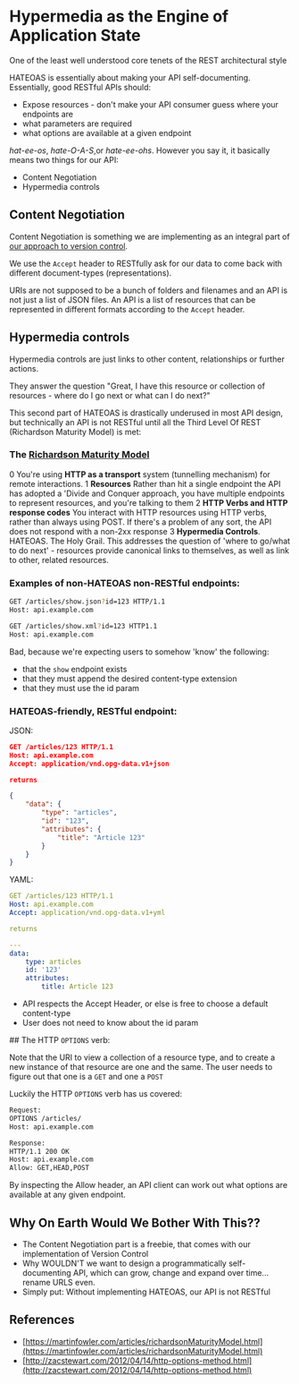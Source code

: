 # Hypermedia as the Engine of Application State

One of the least well understood core tenets of the REST architectural style

HATEOAS is essentially about making your API self-documenting. Essentially, good RESTful APIs should:

* Expose resources - don't make your API consumer guess where your endpoints are
* what parameters are required
* what options are available at a given endpoint

_hat-ee-os_, _hate-O-A-S_,or _hate-ee-ohs_. However you say it, it basically means two things for our API:

* Content Negotiation
* Hypermedia controls

## Content Negotiation

Content Negotiation is something we are implementing as an integral part of [our approach to version control](../0002-api-versioning-strategy.md).

We use the `Accept` header to RESTfully ask for our data to come back with different document-types (representations).

URIs are not supposed to be a bunch of folders and filenames and an API is not just a list of JSON files. An API is a list of resources that can be represented in different formats according to the `Accept` header.

## Hypermedia controls

Hypermedia controls are just links to other content, relationships or further actions.

They answer the question "Great, I have this resource or collection of resources - where do I go next or what can I do next?"

This second part of HATEOAS is drastically underused in most API design, but technically an API is not RESTful until all the Third Level Of REST (Richardson Maturity Model) is met:

### The [Richardson Maturity Model](https://martinfowler.com/articles/richardsonMaturityModel.html)

0 You're using **HTTP as a transport** system (tunnelling mechanism) for remote interactions.
1 **Resources** Rather than hit a single endpoint the API has adopted a 'Divide and Conquer approach, you have multiple endpoints to represent resources, and you're talking to them
2 **HTTP Verbs and HTTP response codes** You interact with HTTP resources using HTTP verbs, rather than always using POST. If there's a problem of any sort, the API does not respond with a non-2xx response
3 **Hypermedia Controls**. HATEOAS. The Holy Grail. This addresses the question of 'where to go/what to do next' - resources provide canonical links to themselves, as well as link to other, related resources.

### Examples of non-HATEOAS non-RESTful endpoints:

```bash
GET /articles/show.json?id=123 HTTP/1.1
Host: api.example.com
```

```bash
GET /articles/show.xml?id=123 HTTP1.1
Host: api.example.com
```

Bad, because we're expecting users to somehow 'know' the following:

* that the `show` endpoint exists
* that they must append the desired content-type extension
* that they must use the id param

### HATEOAS-friendly, RESTful endpoint:

JSON:

```json
GET /articles/123 HTTP/1.1
Host: api.example.com
Accept: application/vnd.opg-data.v1+json

returns

{
    "data": {
        "type": "articles",
        "id": "123",
        "attributes": {
            "title": "Article 123"
        }
    }
}
```

YAML:

```yaml
GET /articles/123 HTTP/1.1
Host: api.example.com
Accept: application/vnd.opg-data.v1+yml

returns

---
data:
    type: articles
    id: '123'
    attributes:
        title: Article 123

```

* API respects the Accept Header, or else is free to choose a default content-type
* User does not need to know about the id param

## The HTTP `OPTIONS` verb:

Note that the URI to view a collection of a resource type, and to create a new instance of that resource are one and the same. The user needs to figure out that one is a `GET` and one a `POST`

Luckily the HTTP `OPTIONS` verb has us covered:

```bash
Request:
OPTIONS /articles/
Host: api.example.com

Response:
HTTP/1.1 200 OK
Host: api.example.com
Allow: GET,HEAD,POST
```

By inspecting the Allow header, an API client can work out what options are available at any given endpoint.

## Why On Earth Would We Bother With This??

* The Content Negotiation part is a freebie, that comes with our implementation of Version Control
* Why WOULDN'T we want to design a programmatically self-documenting API, which can grow, change and expand over time... rename URLS even.
* Simply put: Without implementing HATEOAS, our API is not RESTful

## References

* [https://martinfowler.com/articles/richardsonMaturityModel.html](https://martinfowler.com/articles/richardsonMaturityModel.html)
* [http://zacstewart.com/2012/04/14/http-options-method.html](http://zacstewart.com/2012/04/14/http-options-method.html)
